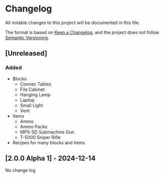 # Changelog

All notable changes to this project will be documented in this file.

The format is based on [Keep a Changelog](https://keepachangelog.com/en/1.1.0/),
and the project does not follow [Semantic Versioning](https://semver.org/spec/v2.0.0.html).

## [Unreleased]

### Added

- Blocks
  - Connec Tables
  - File Cabinet
  - Hanging Lamp
  - Laptop
  - Small Light
  - Vent
- Items
  - Ammo
  - Ammo Packs
  - MP5-SD Submachine Gun
  - T-5000 Sniper Rifle
- Recipes for many blocks and items

## [2.0.0 Alpha 1] - 2024-12-14

No change log
